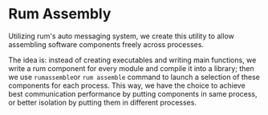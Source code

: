 # Rum Assembly

Utilizing rum's auto messaging system, we create this utility to allow assembling software components freely across processes.  

The idea is: instead of creating executables and writing main functions, we write a rum component for every module and compile it into a library; then we use `rumassemble`or `rum assemble` command to launch a selection of these components for each process. This way, we have the choice to achieve best communication performance by putting components in same process, or better isolation by putting them in different processes.

